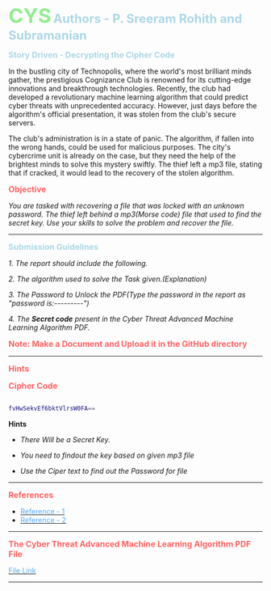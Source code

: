 **<span style="color: #90EE90; font-size: 2.5rem;">CYS</span>**
**<span style="color: #ADD8E6; font-size: 1.5rem;">Authors - P. Sreeram Rohith and Subramanian</span>**

**<span style="color: #ADD8E6; font-size: 1rem;">Story Driven - Decrypting the Cipher Code</span>**

In the bustling city of Technopolis, where the world's most brilliant minds gather, the prestigious Cognizance Club is renowned for its cutting-edge innovations and breakthrough technologies. Recently, the club had developed a revolutionary machine learning algorithm that could predict cyber threats with unprecedented accuracy. However, just days before the algorithm's official presentation, it was stolen from the club's secure servers.

The club's administration is in a state of panic. The algorithm, if fallen into the wrong hands, could be used for malicious purposes. The city's cybercrime unit is already on the case, but they need the help of the brightest minds to solve this mystery swiftly. The thief left a mp3 file, stating that if cracked, it would lead to the recovery of the stolen algorithm.

**<span style="color: #FF6363; font-size: 1rem;">Objective</span>**

*You are tasked with recovering a file that was locked with an unknown password. The thief left behind a mp3(Morse code) file that used to find the secret key. Use your skills to solve the problem and recover the file.*

<hr>

**<span style="color: #ADD8E6; font-size: 1rem;">Submission Guidelines</span>**

*1. The report should include the following.*

*2. The algorithm used to solve the Task given.(Explanation)*

*3. The Password to Unlock the PDF(Type the password in the report as "password is:---------")*

*4. The **Secret code** present in the Cyber Threat Advanced Machine Learning Algorithm PDF.*

**<span style="color: #FF6363; font-size: 1rem;"> Note: Make a Document and Upload it in the GitHub directory </span>**

<hr>

**<span style="color: #FF6363; font-size: 1rem;"> Hints</span>**

**<span style="color: #FF6363; font-size: 1rem;">Cipher Code</span>**

```lua

fvHwSekvEf6bktVlrsW0FA==

```

**Hints**

- *There Will be a Secret Key.*

- *You need to findout the key based on given mp3 file*

- *Use the Ciper text to find out the Password for file*

<hr>

**<span style="color: #FF6363; font-size: 1rem;">References</span>**

- [<span style="color: #55AAFF;">Reference - 1</span>](https://www.youtube.com/live/C7vmouDOJYM?si=UjbDbuzJUXjvP2aO)
- [<span style="color: #55AAFF;">Reference - 2</span>](https://www.geeksforgeeks.org/basics-of-cryptographic-algorithms/)

<hr>

**<span style="color: #FF6363; font-size: 1rem;">The Cyber Threat Advanced Machine Learning Algorithm PDF File</span>**

[<span style="color: #55AAFF;">File Link</span>](https://drive.google.com/file/d/1Oz1HQ_6l_S2u6dS9vNsq_mPmgLIzPsyt/view?usp=drive_link)

<hr>

